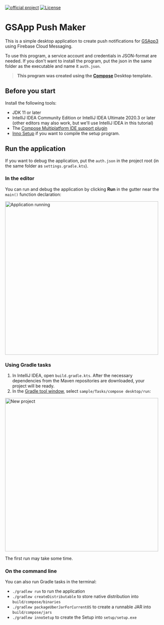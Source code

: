 [![official project](http://jb.gg/badges/official.svg)](https://confluence.jetbrains.com/display/ALL/JetBrains+on+GitHub)
[![License](https://img.shields.io/badge/License-Apache_2.0-blue.svg)](https://opensource.org/licenses/Apache-2.0)
# GSApp Push Maker

This is a simple desktop application to create push notifications for [GSApp3](https://github.com/libf-de/GSApp3-MP)
using Firebase Cloud Messaging.

To use this program, a service account and credentials in JSON-format are needed. If you don't want to install the
program, put the json in the same folder as the executable and name it `auth.json`.

> **This program was created using the [Compose](https://github.com/JetBrains/compose-multiplatform) Desktop template.**

## Before you start

Install the following tools:

* JDK 11 or later
* IntelliJ IDEA Community Edition or IntelliJ IDEA Ultimate 2020.3 or later (other editors may also work, but we'll use IntelliJ IDEA in this tutorial)
* The [Compose Multiplatform IDE support plugin](https://plugins.jetbrains.com/plugin/16541-compose-multiplatform-ide-support)
* [Inno Setup](https://jrsoftware.org/isinfo.php) if you want to compile the setup program. 

## Run the application
If you want to debug the application, put the `auth.json` in the project root 
(in the same folder as `settings.gradle.kts`).

### In the editor

You can run and debug the application by clicking **Run** in the gutter near the `main()` function declaration:

<img alt="Application running" src="readme_images/app-run.png" height="500" />

### Using Gradle tasks

1. In IntelliJ IDEA, open `build.gradle.kts`. After the necessary dependencies from the Maven repositories are downloaded, your project will be ready.
2. In the [Gradle tool window](https://www.jetbrains.com/help/idea/jetgradle-tool-window.html), select `sample/Tasks/compose desktop/run`:

<img alt="New project" src="readme_images/open.png" height="500" />

The first run may take some time.

### On the command line

You can also run Gradle tasks in the terminal:

* `./gradlew run` to run the application
* `./gradlew createDistributable` to store native distribution into `build/compose/binaries`
* `./gradlew packageUberJarForCurrentOS` to create a runnable JAR into `build/compose/jars`
* `./gradlew innoSetup` to create the Setup into `setup/setup.exe`